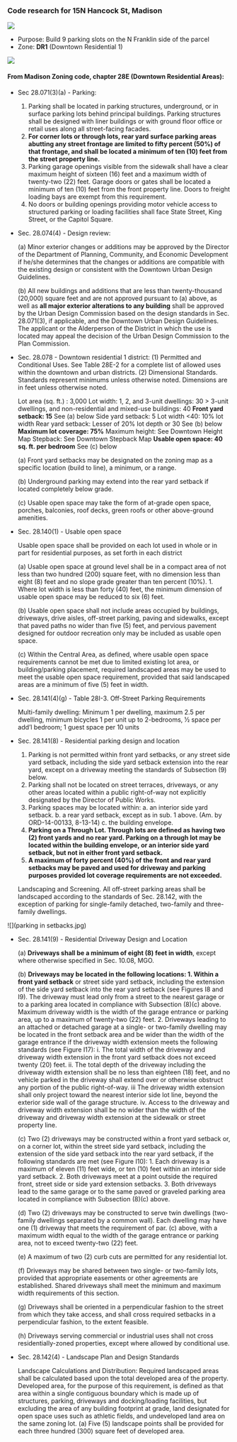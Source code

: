 ### Code research for 15N Hancock St, Madison



![](situation.jpg)



* Purpose: Build 9 parking slots on the N Franklin side of the parcel
* Zone: **DR1** (Downtown Residential 1)

![](zoning.jpg)



#### From Madison Zoning code, chapter 28E (Downtown Residential Areas):

* Sec 28.071(3)(a) - Parking:
    1. Parking shall be located in parking structures, underground, or in surface parking lots behind principal buildings. Parking structures shall be designed with liner buildings or with ground floor office or retail uses along all street-facing facades.
    2. **For corner lots or through lots, rear yard surface parking areas abutting any street frontage are limited to fifty percent (50%) of that frontage, and shall be located a minimum of ten (10) feet from the street property line.**
    3. Parking garage openings visible from the sidewalk shall have a clear maximum height of sixteen (16) feet and a maximum width of twenty-two (22) feet. Garage doors or gates shall be located a minimum of ten (10) feet from the front property line. Doors to freight loading bays are exempt from this requirement.
    4. No doors or building openings providing motor vehicle access to structured parking or loading facilities shall face State Street, King Street, or the Capitol Square.

* Sec. 28.074(4) - Design review:

    (a)  Minor exterior changes or additions may be approved by the Director of the Department of Planning, Community, and Economic Development if he/she determines that the changes or additions are compatible with the existing design or consistent with the Downtown Urban Design Guidelines.

    (b) All new buildings and additions that are less than twenty-thousand (20,000) square feet and are not approved pursuant to (a) above, as well as **all major exterior alterations to any building** shall be approved by the Urban Design Commission based on the design standards in Sec. 28.071(3), if applicable, and the Downtown Urban Design Guidelines. The applicant or the Alderperson of the District in which the use is located may appeal the decision of the Urban Design Commission to the Plan Commission.

* Sec. 28.078 -  Downtown residential 1 district:
    (1)  Permitted and Conditional Uses. See Table 28E-2 for a complete list of allowed uses within the downtown and urban districts.
    (2) Dimensional Standards. Standards represent minimums unless otherwise noted. Dimensions are in feet unless otherwise noted.

    Lot area (sq. ft.) : 3,000
    Lot width: 1, 2, and 3-unit dwellings: 30 > 3-unit dwellings, and non-residential and mixed-use buildings: 40
    **Front yard setback: 15** See (a) below
    Side yard setback: 5 Lot width <40: 10% lot width
    Rear yard setback: Lesser of 20% lot depth or 30 See (b) below
    **Maximum lot coverage:  75%**
    Maximum height: See Downtown Height Map
    Stepback:  See Downtown Stepback Map
    **Usable open space: 40 sq. ft. per bedroom** See (c) below

    (a) Front yard setbacks may be designated on the zoning map as a specific location (build to line), a minimum, or a range.

    (b) Underground parking may extend into the rear yard setback if located completely below grade.

    (c) Usable open space may take the form of at-grade open space, porches, balconies, roof decks, green roofs or other above-ground amenities.

* Sec. 28.140(1) - Usable open space

    Usable open space shall be provided on each lot used in whole or in part for residential purposes, as set forth in each district

    (a)  Usable open space at ground level shall be in a compact area of not less than two hundred (200) square feet, with no dimension less than eight (8) feet and no slope grade greater than ten percent (10%). 1.  Where lot width is less than forty (40) feet, the minimum dimension of usable open space may be reduced to six (6) feet.

    (b) Usable open space shall not include areas occupied by buildings, driveways, drive aisles, off-street parking, paving and sidewalks, except that paved paths no wider than five (5) feet, and pervious pavement designed for outdoor recreation only may be included as usable open space.

    (c)  Within the Central Area, as defined, where usable open space requirements cannot be met due to limited existing lot area, or building/parking placement, required landscaped areas may be used to meet the usable open space requirement, provided that said landscaped areas are a minimum of five (5) feet in width.

* Sec. 28.141(4)(g) - Table 28I-3. Off-Street Parking Requirements

    Multi-family dwelling: Minimum 1 per dwelling, maximum 2.5 per dwelling, minimum bicycles 1 per unit up to 2-bedrooms, 1⁄2 space per add’l bedroom; 1 guest space per 10 units

* Sec. 28.141(8) - Residential parking design and location

    1. Parking is not permitted within front yard setbacks, or any street side yard setback, including the side yard setback extension into the rear yard, except on a driveway meeting the standards of Subsection (9) below.
    2. Parking shall not be located on street terraces, driveways, or any other areas located within a public right-of-way not explicitly designated by the Director of Public Works.
    3. Parking spaces may be located within: a.  an interior side yard setback. b. a rear yard setback, except as in sub. 1 above. (Am. by ORD-14-00133, 8-13-14) c. the building envelope.
    4. **Parking on a Through Lot. Through lots are defined as having two (2) front yards and no rear yard. Parking on a through lot may be located within the building envelope, or an interior side yard setback, but not in either front yard setback.**
    5. **A maximum of forty percent (40%) of the front and rear yard setbacks may be paved and used for driveway and parking purposes provided lot coverage requirements are not exceeded.**

    Landscaping and Screening. All off-street parking areas shall be landscaped according to the standards of Sec. 28.142, with the exception of parking for single-family detached, two-family and three-family dwellings.

![](parking in setbacks.jpg)

* Sec. 28.141(9) -  Residential Driveway Design and Location

    (a) **Driveways shall be a minimum of eight (8) feet in width**, except where otherwise
    specified in Sec. 10.08, MGO.

    (b) **Driveways may be located in the following locations: 1. Within a front yard setback** or street side yard setback, including the extension of the side yard setback into the rear yard setback (see Figures I8 and I9). The driveway must lead only from a street to the nearest garage or to a parking area located in compliance with Subsection (8)(c) above. Maximum driveway width is the width of the garage entrance or parking area, up to a maximum of twenty-two (22) feet. 2. Driveways leading to an attached or detached garage at a single- or two-family dwelling may be located in the front setback area and be wider than the width of the garage entrance if the driveway width extension meets the following standards (see Figure I17): i. The total width of the driveway and driveway width extension in the
    front yard setback does not exceed twenty (20) feet. ii. The  total depth of the driveway including the driveway width extension shall be no less than eighteen (18) feet, and no vehicle parked in the driveway shall extend over or otherwise obstruct any portion of the public right-of-way. iii The driveway width extension shall only project toward the nearest interior side lot line, beyond the exterior side wall of the garage structure. iv. Access to the driveway and driveway width extension shall be no wider than the width of the driveway and driveway width extension at the sidewalk or street property line.

    (c) Two (2) driveways may be constructed within a front yard setback or, on a corner lot, within the street side yard setback, including the extension of the side yard setback into the rear yard setback, if the following standards are met (see Figure I10): 1. Each driveway is a maximum of eleven (11) feet wide, or ten (10) feet within an interior side yard setback. 2. Both driveways meet at a point outside the required front, street side or side yard extension setbacks. 3.  Both driveways lead to the same garage or to the same paved or graveled parking area located in compliance with Subsection (8)(c) above.

    (d) Two (2) driveways may be constructed to serve twin dwellings (two-family dwellings separated by a common wall). Each dwelling may have one (1) driveway that meets the requirement of par. (c) above, with a maximum width equal to the width of the garage entrance or parking area, not to exceed twenty-two (22) feet.

    (e) A maximum of two (2) curb cuts are permitted for any residential lot.

    (f) Driveways may be shared between two single- or two-family lots, provided that appropriate easements or other agreements are established. Shared driveways shall meet the minimum and maximum width requirements of this section.

    (g) Driveways shall be oriented in a perpendicular fashion to the street from which they take access, and shall cross required setbacks in a perpendicular fashion, to the extent feasible.

    (h) Driveways serving commercial or industrial uses shall not cross residentially-zoned properties, except where allowed by conditional use.

* Sec. 28.142(4) - Landscape Plan and Design Standards

    Landscape Calculations and Distribution: Required landscaped areas shall be calculated based upon the total developed area of the property. Developed area, for the purpose of this requirement, is defined as that area within a single contiguous boundary which is made up of structures, parking, driveways and docking/loading facilities, but excluding the area of any building footprint at grade, land designated for open space uses such as athletic fields, and undeveloped land area on the same zoning lot. (a) Five (5) landscape points shall be provided for each three hundred (300) square feet of developed area.

